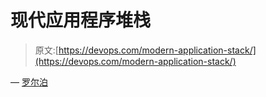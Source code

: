 # 现代应用程序堆栈

> 原文:[https://devops.com/modern-application-stack/](https://devops.com/modern-application-stack/)

— [罗尔泊](https://devops.com/author/breselman/)